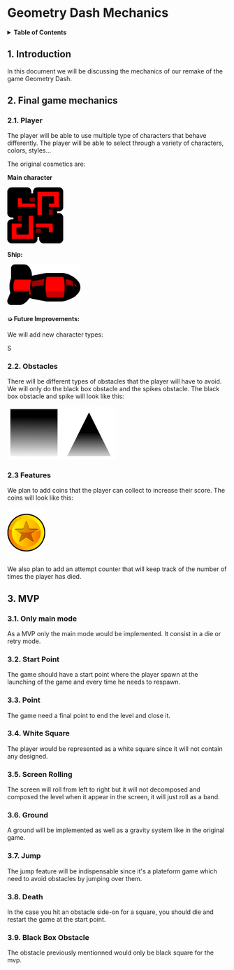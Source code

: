 # Geometry Dash Mechanics

<details>
<summary><b>Table of Contents</b></summary>

- [Geometry Dash Mechanics](#geometry-dash-mechanics)
  - [1. Introduction](#1-introduction)
  - [2. Final game mechanics](#2-final-game-mechanics)
    - [2.1. Player](#21-player)
      - [➭ Future Improvements:](#-future-improvements)
    - [2.2. Obstacles](#22-obstacles)
    - [2.3 Features](#23-features)
  - [3. MVP](#3-mvp)
    - [3.1. Only main mode](#31-only-main-mode)
    - [3.2. Start Point](#32-start-point)
    - [3.3.  Point](#33--point)
    - [3.4. White Square](#34-white-square)
    - [3.5. Screen Rolling](#35-screen-rolling)
    - [3.6. Ground](#36-ground)
    - [3.7. Jump](#37-jump)
    - [3.8. Death](#38-death)
    - [3.9. Black Box Obstacle](#39-black-box-obstacle)


</summary></details>

## 1. Introduction

In this document we will be discussing the mechanics of our remake of the game Geometry Dash.

## 2. Final game mechanics

### 2.1. Player

The player will be able to use multiple type of characters that behave differently. The player will be able to select through a variety of characters, colors, styles...

The original cosmetics are:

**Main character**

![Icon](img/icon.png)

**Ship:**

![Ship](img/ship.png)

#### ➭ Future Improvements: 

We will add new character types: 

S

### 2.2. Obstacles

There will be different types of obstacles that the player will have to avoid. We will only do the black box obstacle and the spikes obstacle. The black box obstacle and spike will look like this:

![Block](img/block.png) ![Spike](img/spike.png)

### 2.3 Features 

We plan to add coins that the player can collect to increase their score. The coins will look like this:

![Coin](img/coin.png)

We also plan to add an attempt counter that will keep track of the number of times the player has died.

## 3. MVP

### 3.1. Only main mode

As a MVP only the main mode would be implemented. It consist in a die or retry mode.

### 3.2. Start Point

The game should have a start point where the player spawn at the launching of the game and every time he needs to respawn.

### 3.3.  Point

The game need a final point to end the level and close it.

### 3.4. White Square

The player would be represented as a white square since it will not contain any designed.

### 3.5. Screen Rolling

The screen will roll from left to right but it will not decomposed and composed the level when it appear in the screen, it will just roll as a band.

### 3.6. Ground

A ground will be implemented as well as a gravity system like in the original game.

### 3.7. Jump 

The jump feature will be indispensable since it's a plateform game which need to avoid obstacles by jumping over them.

### 3.8. Death

In the case you hit an obstacle side-on for a square, you should die and restart the game at the start point.

### 3.9. Black Box Obstacle

The obstacle previously mentionned would only be black square for the mvp.